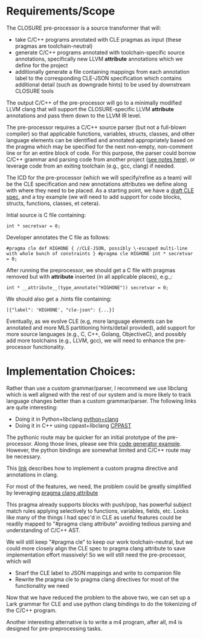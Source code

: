 # Requirements/Scope
The CLOSURE pre-processor is a source transformer that will:
* take C/C++ programs annotated with CLE pragmas as input (these pragmas are toolchain-neutral)
* generate C/C++ programs annotated with toolchain-specific source annotations, specifically new LLVM __attribute__ annotations which we define for the project
* additionally generate a file containing mappings from each annotation label to the corresponding CLE-JSON specification which contains additional detail (such as downgrade hints) to be used by downstream CLOSURE tools

The output C/C++ of the pre-processor will go to a minimally modified LLVM clang that will support the CLOSURE-specific LLVM __attribute__ annotations and pass them down to the LLVM IR level.

The pre-processor requires a C/C++ source parser (but not a full-blown compiler) so that applicable functions, variables, structs, classes, and other language elements can be identified and annotated appropriately based on the pragma which may be specified for the next non-empty, non-comment line or for an entire block of code.  For this purpose, the parser could borrow C/C++ grammar and parsing code from another project ([see notes here](http://www.nobugs.org/developer/parsingcpp/)), or leverage code from an exiting toolchain (e.g., gcc, clang) if needed. 

The ICD for the pre-processor (which we will specify/refine as a team) will be the CLE specification and new annotations attributes we define along with where they need to be placed.  As a starting point, we have a [draft CLE spec](https://github.com/gaps-closure/cle-spec/blob/master/specification.md), and a toy example (we will need to add support for code blocks, structs, functions, classes, et cetera).

Intial source is C file containing:
```
int * secretvar = 0;
```
Developer annotates the C file as follows:
```
#pragma cle def HIGHONE { //CLE-JSON, possibly \-escaped multi-line with whole bunch of constraints } #pragma cle HIGHONE int * secretvar = 0;
```
After running the preprocessor, we should get a C file with pragmas removed but with __attribute__ inserted (in all applicable places), e.g.,:
```
int * __attribute__(type_annotate("HIGHONE")) secretvar = 0;
```
We should also get a .hints file containing:
```
[{"label": 'HIGHONE', "cle-json": {...}]
```
Eventually, as we evolve CLE (e.g, more language elements can be annotated and more MLS partitioning hints/detail provided), add support for more source languages (e.g., C, C++, Golang, ObjectiveC), and possibly add more toolchains (e.g., LLVM, gcc), we will need to enhance the pre-processor functionality.

# Implementation Choices:
Rather than use a custom grammar/parser, I recommend we use libclang which is well aligned with the rest of our system and is more likely to track language changes better than a custom grammar/parser. The following links are quite interesting:
* Doing it in Python+libclang [python+clang](https://eli.thegreenplace.net/2011/07/03/parsing-c-in-python-with-clang)
* Doing it in C++ using cppast+libclang [CPPAST](https://github.com/foonathan/cppast)

The pythonic route may be quicker for an initial prototype of the pre-processor. Along those lines, please see this [code generator example](http://szelei.me/code-generator).  However, the python bindings are somewhat limited and C/C++ route may be necessary.

This [link](https://blog.quarkslab.com/implementing-a-custom-directive-handler-in-clang.html) describes how to implement a custom pragma directive and annotations in clang.

For most of the features, we need, the problem could be greatly simplified by leveraging [pragma clang attribute](https://clang.llvm.org/docs/LanguageExtensions.html#specifying-an-attribute-for-multiple-declarations-pragma-clang-attribute)

This pragma already supports blocks with push/pop, has powerful subject match rules applying selectively to functions, variables, fields, etc.  Looks like many of the things I had spec'd in CLE as useful features could be readily mapped to "#pragma clang attribute" avoiding tedious parsing and understanding of C/C++ AST.

We will still keep "#pragma cle" to keep our work toolchain-neutral, but we could more closely align the CLE spec to pragma clang attribute to save implementation effort massively! So we will still need the pre-processor, which will
  * Snarf the CLE label to JSON mappings and write to companion file
  * Rewrite the pragma cle to pragma clang directives for most of the functionality we need

Now that we have reduced the problem to the above two, we can set up a Lark grammar for CLE and use python clang bindings to do the tokenizing of the C/C++ program.

Another interesting alternative is to write a m4 program, after all, m4 is designed for pre-preprocessing tasks.

